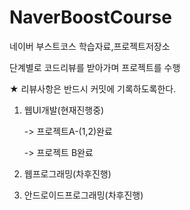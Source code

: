 # NaverBoostCourse
네이버 부스트코스 학습자료,프로젝트저장소

단계별로 코드리뷰를 받아가며 프로젝트를 수행

★ 리뷰사항은 반드시 커밋에 기록하도록한다.


1. 웹UI개발(현재진행중)

    -> 프로젝트A-(1,2)완료
  
    -> 프로젝트 B완료


2. 웹프로그래밍(차후진행)

3. 안드로이드프로그래밍(차후진행)
